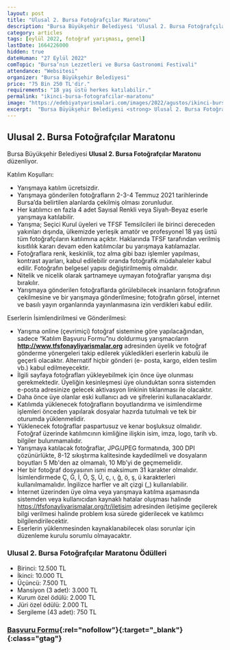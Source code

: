 ```yaml
---
layout: post
title: "Ulusal 2. Bursa Fotoğrafçılar Maratonu"
description: "Bursa Büyükşehir Belediyesi 'Ulusal 2. Bursa Fotoğrafçılar Maratonu' düzenliyor."
category: articles
tags: [eylül 2022, fotoğraf yarışması, genel]
lastDate: 1664226000
hidden: true
dateHuman: "27 Eylül 2022"
comTopic: "Bursa’nın Lezzetleri ve Bursa Gastronomi Festivali"
attendance: "Websitesi"
organizer: "Bursa Büyükşehir Belediyesi"
price: "75 Bin 250 TL'dir."
requirements: "18 yaş üstü herkes katılabilir."
permalink: "ikinci-bursa-fotografcilar-maratonu"
image: "https://edebiyatyarismalari.com/images/2022/agustos/ikinci-bursa-fotografcilar-maratonu.jpg"
excerpt:  "Bursa Büyükşehir Belediyesi <strong> Ulusal 2. Bursa Fotoğrafçılar Maratonu </strong> düzenliyor."
---
```


## Ulusal 2. Bursa Fotoğrafçılar Maratonu
Bursa Büyükşehir Belediyesi **Ulusal 2. Bursa Fotoğrafçılar Maratonu** düzenliyor.  

Katılım Koşulları:
- Yarışmaya katılım ücretsizdir.
- Yarışmaya gönderilen fotoğrafların 2-3-4 Temmuz 2021 tarihlerinde Bursa’da belirtilen alanlarda çekilmiş olması zorunludur.
- Her katılımcı en fazla 4 adet Sayısal Renkli veya Siyah-Beyaz eserle yarışmaya katılabilir.
- Yarışma; Seçici Kurul üyeleri ve TFSF Temsilcileri ile birinci dereceden yakınları dışında, ülkemizde yerleşik amatör ve profesyonel 18 yaş üstü tüm fotoğrafçıların katılımına açıktır. Haklarında TFSF tarafından verilmiş kısıtlılık kararı devam eden katılımcılar bu yarışmaya katılamazlar.
- Fotoğraflara renk, keskinlik, toz alma gibi bazı işlemler yapılması, kontrast ayarları, kabul edilebilir oranda fotoğrafik müdahaleler kabul edilir. Fotoğrafın belgesel yapısı değiştirilmemiş olmalıdır.
- Nitelik ve nicelik olarak şartnameye uymayan fotoğraflar yarışma dışı bırakılır.
- Yarışmaya gönderilen fotoğraflarda görülebilecek insanların fotoğrafının çekilmesine ve bir yarışmaya gönderilmesine; fotoğrafın görsel, internet ve basılı yayın organlarında yayınlanmasına izin verdikleri kabul edilir.

Eserlerin İsimlendirilmesi ve Gönderilmesi:
- Yarışma online (çevrimiçi) fotoğraf sistemine göre yapılacağından, sadece “Katılım Başvuru Formu”nu doldurmuş yarışmacıların **http://www.tfsfonayliyarismalar.org** adresinden üyelik ve fotoğraf gönderme yönergeleri takip edilerek yükledikleri eserlerin kabulü ile geçerli olacaktır. Alternatif hiçbir gönderi (e- posta, kargo, elden teslim vb.) kabul edilmeyecektir.
- İlgili sayfaya fotoğrafları yükleyebilmek için önce üye olunması gerekmektedir. Üyeliğin kesinleşmesi üye olunduktan sonra sistemden e-posta adresinize gelecek aktivasyon linkinin tıklanması ile olacaktır.
- Daha önce üye olanlar eski kullanıcı adı ve şifrelerini kullanacaklardır.
- Katılımda yüklenecek fotoğrafların boyutlandırma ve isimlendirme işlemleri önceden yapılarak dosyalar hazırda tutulmalı ve tek bir oturumda yüklenmelidir.
- Yüklenecek fotoğraflar paspartusuz ve kenar boşluksuz olmalıdır. Fotoğraf üzerinde katılımcının kimliğine ilişkin isim, imza, logo, tarih vb. bilgiler bulunmamalıdır.
- Yarışmaya katılacak fotoğraflar, JPG/JPEG formatında, 300 DPI çözünürlükte, 8-12 sıkıştırma kalitesinde kaydedilmeli ve dosyaların boyutları 5 Mb'den az olmamalı, 10 Mb’yi de geçmemelidir.
- Her bir fotoğraf dosyasının ismi maksimum 31 karakter olmalıdır. İsimlendirmede Ç, Ğ, İ, Ö, Ş, Ü, ç, ı, ğ, ö, ş, ü karakterleri kullanılmamalıdır. İngilizce harfler ve alt çizgi (_) kullanılabilir.
- İnternet üzerinden üye olma veya yarışmaya katılma aşamasında sistemden veya kullanıcıdan kaynaklı hatalar oluşması halinde https://tfsfonayliyarismalar.org/tr/iletisim adresinden iletişime geçilerek bilgi verilmesi halinde problem kısa sürede giderilecek ve katılımcı bilgilendirilecektir.
- Eserlerin yüklenmesinden kaynaklanabilecek olası sorunlar için düzenleme kurulu sorumlu olmayacaktır.


### Ulusal 2. Bursa Fotoğrafçılar Maratonu Ödülleri
- Birinci: 12.500 TL
- İkinci: 10.000 TL
- Üçüncü: 7.500 TL
- Mansiyon (3 adet): 3.000 TL
- Kurum özel ödülü: 2.000 TL
- Jüri özel ödülü: 2.000 TL
- Sergileme (43 adet): 750 TL


### [Başvuru Formu](https://tfsfonayliyarismalar.org/tr/yarisma/detay/ulusal-2-bursa-fotografcilar-maratonu-tr/?ref=edebiyatyarismalari.com){:rel="nofollow"}{:target="_blank"}{:class="gtag"}